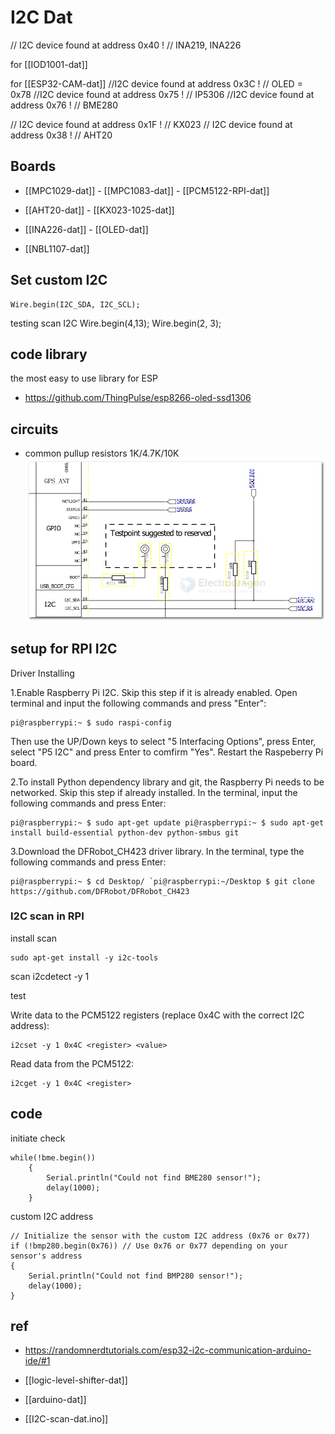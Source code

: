 
# I2C Dat 

// I2C device found at address 0x40  !  // INA219, INA226

for [[IOD1001-dat]]

for [[ESP32-CAM-dat]]
//I2C device found at address 0x3C  ! // OLED = 0x78
//I2C device found at address 0x75  ! // IP5306
//I2C device found at address 0x76  ! // BME280


// I2C device found at address 0x1F  ! // KX023
// I2C device found at address 0x38  ! // AHT20




## Boards 

- [[MPC1029-dat]] - [[MPC1083-dat]] - [[PCM5122-RPI-dat]]

- [[AHT20-dat]] - [[KX023-1025-dat]]

- [[INA226-dat]] - [[OLED-dat]]

- [[NBL1107-dat]]


## Set custom I2C 

    Wire.begin(I2C_SDA, I2C_SCL);

testing scan I2C
    Wire.begin(4,13);
    Wire.begin(2, 3);

## code library 

the most easy to use library for ESP
- https://github.com/ThingPulse/esp8266-oled-ssd1306


## circuits 

- common pullup resistors 1K/4.7K/10K
![](2024-07-10-01-21-40.png)


## setup for RPI I2C 

Driver Installing

1.Enable Raspberry Pi I2C. Skip this step if it is already enabled. Open terminal and input the following commands and press "Enter":

    pi@raspberrypi:~ $ sudo raspi-config

Then use the UP/Down keys to select "5 Interfacing Options", press Enter, select "P5 I2C" and press Enter to comfirm "Yes". Restart the Raspeberry Pi board.

2.To install Python dependency library and git, the Raspberry Pi needs to be networked. Skip this step if already installed. In the terminal, input the following commands and press Enter:

    pi@raspberrypi:~ $ sudo apt-get update pi@raspberrypi:~ $ sudo apt-get install build-essential python-dev python-smbus git

3.Download the DFRobot_CH423 driver library. In the terminal, type the following commands and press Enter:

    pi@raspberrypi:~ $ cd Desktop/ `pi@raspberrypi:~/Desktop $ git clone https://github.com/DFRobot/DFRobot_CH423


### I2C scan in RPI 

install scan 

    sudo apt-get install -y i2c-tools

scan 
    i2cdetect -y 1

test

Write data to the PCM5122 registers (replace 0x4C with the correct I2C address):

    i2cset -y 1 0x4C <register> <value>

Read data from the PCM5122:

    i2cget -y 1 0x4C <register>



## code 

initiate check 

    while(!bme.begin())
        {
            Serial.println("Could not find BME280 sensor!");
            delay(1000);
        }

 custom I2C address 

    // Initialize the sensor with the custom I2C address (0x76 or 0x77)
    if (!bmp280.begin(0x76)) // Use 0x76 or 0x77 depending on your sensor's address
    {
        Serial.println("Could not find BMP280 sensor!");
        delay(1000);
    }
  

## ref 

- https://randomnerdtutorials.com/esp32-i2c-communication-arduino-ide/#1


- [[logic-level-shifter-dat]]


- [[arduino-dat]]

- [[I2C-scan-dat.ino]]